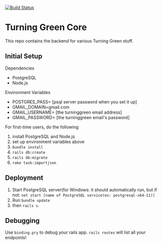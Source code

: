 [![Build Status](https://travis-ci.org/mesch-hmc/turninggreen_core.svg?branch=master)](https://travis-ci.org/mesch-hmc/turninggreen_core)

# Turning Green Core

This repo contains the backend for various Turning Green stuff.

## Initial Setup

Dependencies
- PostgreSQL
- Node.js

Environment Variables
- POSTGRES_PASS= [psql server password when you set it up]
- GMAIL_DOMAIN=gmail.com
- GMAIL_USERNAME= [the turninggreen email address]
- GMAIL_PASSWORD= [the turninggreen email's password]

For first-time users, do the following

1. install PostgreSQL and Node.js
2. set up environment variables above
3. `bundle install`
4. `rails db:create`
5. `rails db:migrate`
6. `rake task:importjson`

## Deployment

1. Start PostgreSQL server(for Windows: it should automatically run, but if not: `net start [name of PostgreSQL service(ex: postgresql-x64-11)]`
2. Run `bundle update`
3. then `rails s`.

## Debugging
Use `binding.pry` to debug your rails app. `rails routes` will list all your endpoints!
